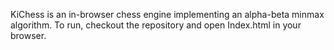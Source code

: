 KiChess is an in-browser chess engine implementing an alpha-beta minmax algorithm.
To run, checkout the repository and open Index.html in your browser.